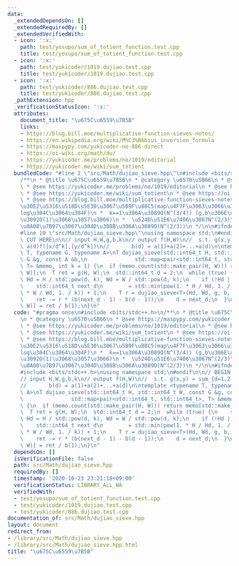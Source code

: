 ```yaml
---
data:
  _extendedDependsOn: []
  _extendedRequiredBy: []
  _extendedVerifiedWith:
  - icon: ':x:'
    path: test/yosupo/sum_of_totient_function.test.cpp
    title: test/yosupo/sum_of_totient_function.test.cpp
  - icon: ':x:'
    path: test/yukicoder/1019.dujiao.test.cpp
    title: test/yukicoder/1019.dujiao.test.cpp
  - icon: ':x:'
    path: test/yukicoder/886.dujiao.test.cpp
    title: test/yukicoder/886.dujiao.test.cpp
  _pathExtension: hpp
  _verificationStatusIcon: ':x:'
  attributes:
    document_title: "\u675C\u6559\u7B5B"
    links:
    - https://blog.bill.moe/multiplicative-function-sieves-notes/
    - https://en.wikipedia.org/wiki/M%C3%B6bius_inversion_formula
    - https://maspypy.com/yukicoder-no-886-direct
    - https://oi-wiki.org/math/du/
    - https://yukicoder.me/problems/no/1019/editorial
    - https://yukicoder.me/wiki/sum_totient
  bundledCode: "#line 2 \"src/Math/dujiao_sieve.hpp\"\n#include <bits/stdc++.h>\n\
    /**\n * @title \u675C\u6559\u7B5B\n * @category \u6570\u5B66\n * @see https://maspypy.com/yukicoder-no-886-direct\n\
    \ * @see https://yukicoder.me/problems/no/1019/editorial\n * @see https://en.wikipedia.org/wiki/M%C3%B6bius_inversion_formula\n\
    \ * @see https://yukicoder.me/wiki/sum_totient\n * @see https://oi-wiki.org/math/du/\n\
    \ * @see https://blog.bill.moe/multiplicative-function-sieves-notes/\n *  \u30E1\
    \u30E2\u5316\u518D\u5E30\u3067\u5B9F\u88C5(map\u4F7F\u3063\u3066\u308B\u306E\u3067\
    log\u304C\u3064\u304F)\n *  k==1\u306A\u3089O(N^(3/4)) (g,b\u306E\u8A08\u7B97\u91CF\
    \u3092O(1)\u3068\u3057\u3066)\n *  \u524D\u51E6\u7406\u3067N^(2/3)\u307E\u3067\
    \u8A08\u7B97\u3067\u304D\u308B\u306A\u3089O(N^(2/3))\n */\n\n#ifndef call_from_test\n\
    #line 19 \"src/Math/dujiao_sieve.hpp\"\nusing namespace std;\n#endif\n\n// BEGIN\
    \ CUT HERE\n\n// input H,W,g,b,k\n// output f(H,W)\n//  s.t. g(x,y) = sum_{d=1,2,...}\
    \ a(d)f([x/d^k],[y/d^k])\n//       b(d) = a(1)+a(2)+...+a(d)\n\ntemplate <typename\
    \ T, typename G, typename A>\nT dujiao_sieve(std::int64_t H, std::int64_t W, const\
    \ G &g, const A &b,\n               std::map<pair<std::int64_t, std::int64_t>,\
    \ T> &memo, int k = 1) {\n  if (memo.count(std::make_pair(H, W))) return memo[std::make_pair(H,\
    \ W)];\n  T ret = g(H, W);\n  std::int64_t d = 2;\n  while (true) {\n    std::int64_t\
    \ Hd = H / std::pow(d, k), Wd = W / std::pow(d, k);\n    if (!Hd || !Wd) break;\n\
    \    std::int64_t next_d\n        = std::min(pow(1. * H / Hd, 1. / k), pow(1.\
    \ * W / Wd, 1. / k)) + 1;\n    T r = dujiao_sieve<T>(Hd, Wd, g, b, memo, k);\n\
    \    ret -= r * (b(next_d - 1) - b(d - 1));\n    d = next_d;\n  }\n  return memo[std::make_pair(H,\
    \ W)] = ret / b(1);\n}\n"
  code: "#pragma once\n#include <bits/stdc++.h>\n/**\n * @title \u675C\u6559\u7B5B\
    \n * @category \u6570\u5B66\n * @see https://maspypy.com/yukicoder-no-886-direct\n\
    \ * @see https://yukicoder.me/problems/no/1019/editorial\n * @see https://en.wikipedia.org/wiki/M%C3%B6bius_inversion_formula\n\
    \ * @see https://yukicoder.me/wiki/sum_totient\n * @see https://oi-wiki.org/math/du/\n\
    \ * @see https://blog.bill.moe/multiplicative-function-sieves-notes/\n *  \u30E1\
    \u30E2\u5316\u518D\u5E30\u3067\u5B9F\u88C5(map\u4F7F\u3063\u3066\u308B\u306E\u3067\
    log\u304C\u3064\u304F)\n *  k==1\u306A\u3089O(N^(3/4)) (g,b\u306E\u8A08\u7B97\u91CF\
    \u3092O(1)\u3068\u3057\u3066)\n *  \u524D\u51E6\u7406\u3067N^(2/3)\u307E\u3067\
    \u8A08\u7B97\u3067\u304D\u308B\u306A\u3089O(N^(2/3))\n */\n\n#ifndef call_from_test\n\
    #include <bits/stdc++.h>\nusing namespace std;\n#endif\n\n// BEGIN CUT HERE\n\n\
    // input H,W,g,b,k\n// output f(H,W)\n//  s.t. g(x,y) = sum_{d=1,2,...} a(d)f([x/d^k],[y/d^k])\n\
    //       b(d) = a(1)+a(2)+...+a(d)\n\ntemplate <typename T, typename G, typename\
    \ A>\nT dujiao_sieve(std::int64_t H, std::int64_t W, const G &g, const A &b,\n\
    \               std::map<pair<std::int64_t, std::int64_t>, T> &memo, int k = 1)\
    \ {\n  if (memo.count(std::make_pair(H, W))) return memo[std::make_pair(H, W)];\n\
    \  T ret = g(H, W);\n  std::int64_t d = 2;\n  while (true) {\n    std::int64_t\
    \ Hd = H / std::pow(d, k), Wd = W / std::pow(d, k);\n    if (!Hd || !Wd) break;\n\
    \    std::int64_t next_d\n        = std::min(pow(1. * H / Hd, 1. / k), pow(1.\
    \ * W / Wd, 1. / k)) + 1;\n    T r = dujiao_sieve<T>(Hd, Wd, g, b, memo, k);\n\
    \    ret -= r * (b(next_d - 1) - b(d - 1));\n    d = next_d;\n  }\n  return memo[std::make_pair(H,\
    \ W)] = ret / b(1);\n}\n"
  dependsOn: []
  isVerificationFile: false
  path: src/Math/dujiao_sieve.hpp
  requiredBy: []
  timestamp: '2020-10-23 23:21:18+09:00'
  verificationStatus: LIBRARY_ALL_WA
  verifiedWith:
  - test/yosupo/sum_of_totient_function.test.cpp
  - test/yukicoder/1019.dujiao.test.cpp
  - test/yukicoder/886.dujiao.test.cpp
documentation_of: src/Math/dujiao_sieve.hpp
layout: document
redirect_from:
- /library/src/Math/dujiao_sieve.hpp
- /library/src/Math/dujiao_sieve.hpp.html
title: "\u675C\u6559\u7B5B"
---
```

